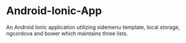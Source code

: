 # Android-Ionic-App
An Android Ionic application utilizing sidemenu template, local storage, ngcordova and bower which maintains three lists.
